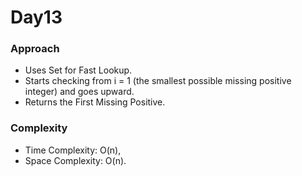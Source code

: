 # Day13

### Approach

- Uses Set for Fast Lookup.
- Starts checking from i = 1 (the smallest possible missing positive integer) and goes upward.
- Returns the First Missing Positive.

### Complexity

- Time Complexity: O(n),
- Space Complexity: O(n).
